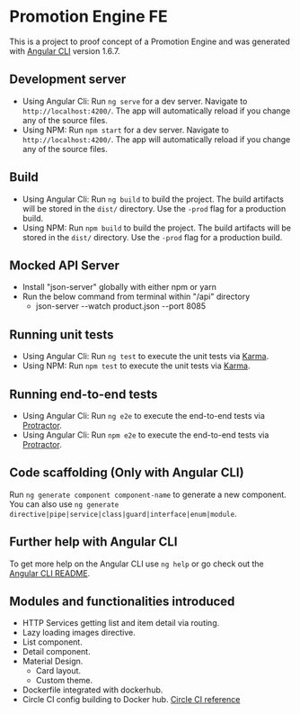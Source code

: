 # Promotion Engine FE

This is a project to proof concept of a Promotion Engine and was generated with [Angular CLI](https://github.com/angular/angular-cli) version 1.6.7.

## Development server

- Using Angular Cli: Run `ng serve` for a dev server. Navigate to `http://localhost:4200/`. The app will automatically reload if you change any of the source files.
- Using NPM: Run `npm start` for a dev server. Navigate to `http://localhost:4200/`. The app will automatically reload if you change any of the source files.

## Build

- Using Angular Cli: Run `ng build` to build the project. The build artifacts will be stored in the `dist/` directory. Use the `-prod` flag for a production build.
- Using NPM: Run `npm build` to build the project. The build artifacts will be stored in the `dist/` directory. Use the `-prod` flag for a production build.


## Mocked API Server

- Install "json-server" globally with either npm or yarn
- Run the below command from terminal within "/api" directory
  - json-server --watch product.json --port 8085


## Running unit tests

- Using Angular Cli: Run `ng test` to execute the unit tests via [Karma](https://karma-runner.github.io).
- Using NPM: Run `npm test` to execute the unit tests via [Karma](https://karma-runner.github.io).

## Running end-to-end tests

- Using Angular Cli: Run `ng e2e` to execute the end-to-end tests via [Protractor](http://www.protractortest.org/).
- Using Angular Cli: Run `npm e2e` to execute the end-to-end tests via [Protractor](http://www.protractortest.org/).

## Code scaffolding (Only with Angular CLI)

Run `ng generate component component-name` to generate a new component. You can also use `ng generate directive|pipe|service|class|guard|interface|enum|module`.

## Further help with Angular CLI

To get more help on the Angular CLI use `ng help` or go check out the [Angular CLI README](https://github.com/angular/angular-cli/blob/master/README.md).


## Modules and functionalities introduced

- HTTP Services getting list and item detail via routing.
- Lazy loading images directive. 
- List component.
- Detail component. 
- Material Design.
  - Card layout.
  - Custom theme.
- Dockerfile integrated with dockerhub.
- Circle CI config building to Docker hub. [Circle CI reference](https://circleci.com/docs/2.0/configuration-reference/#store_test_results)

